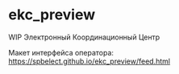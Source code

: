 # ekc_preview
WIP Электронный Координационный Центр

Макет интерфейса оператора: https://spbelect.github.io/ekc_preview/feed.html
